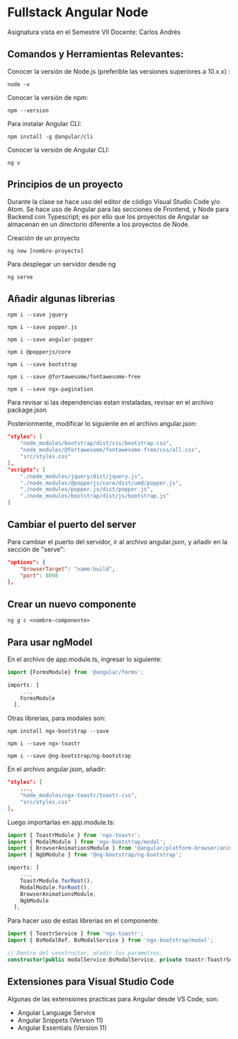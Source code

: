 # Fullstack Angular Node

Asignatura vista en el Semestre VII
Docente: Carlos Andrés


## Comandos y Herramientas Relevantes:

Conocer la versión de Node.js (preferible las versiones superiores a 10.x.x) :
```
node -v
```

Conocer la versión de npm:
```
npm --version
```

Para instalar Angular CLI:
```
npm install -g @angular/cli
```

Conocer la versión de Angular CLI:
```
ng v
```
  
  
## Principios de un proyecto

Durante la clase se hace uso del editor de código Visual Studio Code y/o Atom. Se hace uso de Angular para las secciones de Frontend, y Node para Backend con Typescript; es por ello que los proyectos de Angular se almacenan en un directorio diferente a los proyectos de Node.

Creación de un proyecto
```
ng new [nombre-proyecto]
```

Para desplegar un servidor desde ng
```
ng serve
```
  
  
## Añadir algunas librerias
```
npm i --save jquery
```
```
npm i --save popper.js
```
```
npm i --save angular-popper
```
```
npm i @popperjs/core
```
```
npm i --save bootstrap
```
```
npm i --save @fortawesome/fontawesome-free
```
```
npm i --save ngx-pagination
```
Para revisar si las dependencias estan instaladas, revisar en el archivo package.json  
  
Posteriormente, modificar lo siguiente en el archivo angular.json:
```json
"styles": [
    "node_modules/bootstrap/dist/css/bootstrap.css",
    "node_modules/@fortawesome/fontawesome-free/css/all.css",
    "src/styles.css"
],
"scripts": [
    "./node_modules/jquery/dist/jquery.js",
    "./node_modules/@popperjs/core/dist/umd/popper.js",
    "./node_modules/popper.js/dist/popper.js",
    "./node_modules/bootstrap/dist/js/bootstrap.js"
]
```
  

## Cambiar el puerto del server

Para cambiar el puerto del servidor, ir al archivo angular.json, y añadir en la sección de "serve":
```json
"options": {
    "browserTarget": "name:build",
    "port": 8098
},
```


## Crear un nuevo componente

```
ng g c <nombre-componente>
```

## Para usar ngModel
En el archivo de app.module.ts, ingresar lo siguiente:
```typescript
import {FormsModule} from '@angular/forms';
```
```typescript
imports: [
    ...,
    FormsModule
  ],
```


Otras librerias, para modales son:
```
npm install ngx-bootstrap --save
```
```
npm i --save ngx-toastr
```
```
npm i --save @ng-bootstrap/ng-bootstrap
```


En el archivo angular.json, añadir:
```json
"styles": [
    ...,
    "node_modules/ngx-toastr/toastr.css",
    "src/styles.css"
],
```
Luego importarlas en app.module.ts:
```typescript
import { ToastrModule } from 'ngx-toastr';
import { ModalModule } from 'ngx-bootstrap/modal';
import { BrowserAnimationsModule } from '@angular/platform-browser/animations';
import { NgbModule } from '@ng-bootstrap/ng-bootstrap';

imports: [
    ...,
    ToastrModule.forRoot(),
    ModalModule.forRoot(),
    BrowserAnimationsModule,
    NgbModule
  ],
```

Para hacer uso de estas librerias en el componente:
```typescript
import { ToastrService } from 'ngx-toastr';
import { BsModalRef, BsModalService } from 'ngx-bootstrap/modal';

// Dentro del constructor, añadir los parametros:
constructor(public modalService:BsModalService, private toastr:ToastrService) {...}
```



## Extensiones para Visual Studio Code

Algunas de las extensiones practicas para Angular desde VS Code, son:

- Angular Language Service
- Angular Snippets (Version 11)
- Angular Essentials (Version 11)